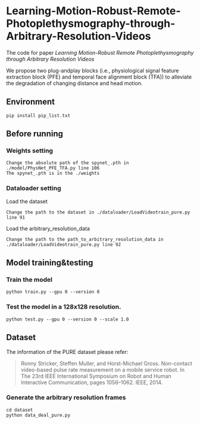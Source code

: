 # Learning-Motion-Robust-Remote-Photoplethysmography-through-Arbitrary-Resolution-Videos
The code for paper _Learning Motion-Robust Remote Photoplethysmography through Arbitrary Resolution Videos_

We propose two plug-andplay blocks (i.e., physiological signal feature extraction block
(PFE) and temporal face alignment block (TFA)) to alleviate
the degradation of changing distance and head motion. 

## Environment
```
pip install pip_list.txt
```
## Before running

### Weights setting
```
Change the absolute path of the spynet_.pth in ./model/PhysNet_PFE_TFA.py line 106
The spynet_.pth is in the ./weights
```
### Dataloader setting
Load the dataset
```
Change the path to the dataset in ./dataloader/LoadVideotrain_pure.py line 91
```
Load the arbitrary_resolution_data
```
Change the path to the path_to_arbitrary_resolution_data in ./dataloader/LoadVideotrain_pure.py line 92
```
## Model training&testing
### Train the model
```
python train.py --gpu 0 --version 0
```

### Test the model in a 128x128 resolution.
```
python test.py --gpu 0 --version 0 --scale 1.0
```

## Dataset
The information of the PURE dataset please refer:
> Ronny Stricker, Steffen Muller, and Horst-Michael Gross. Non-contact video-based pulse rate measurement on a mobile service robot. In The 23rd IEEE International Symposium on Robot and Human Interactive Communication, pages 1056–1062. IEEE, 2014.
### Generate the arbitrary resolution frames
```
cd dataset
python data_deal_pure.py
```